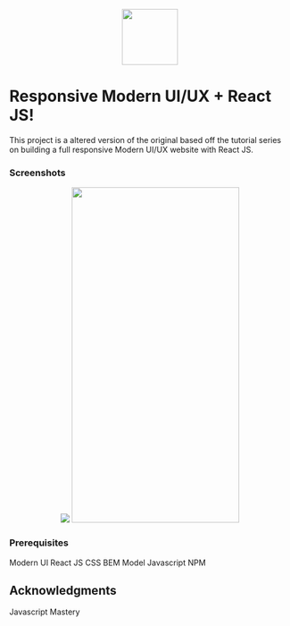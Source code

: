 <p align="center">
<img src="https://external-content.duckduckgo.com/iu/?u=https%3A%2F%2Fupload.wikimedia.org%2Fwikipedia%2Fcommons%2Fthumb%2Fa%2Fa7%2FReact-icon.svg%2F1200px-React-icon.svg.png&f=1&nofb=1" height="100" width="100">

</p>

# Responsive Modern UI/UX + React JS!

This project is a altered version of the original based off the tutorial series on building a full responsive Modern UI/UX website with React JS.

### Screenshots

<p align="center">
<img src="https://github.com/gdavisiv/InterWeb_jsm/blob/main/GPT3-FullScreen.gif">
<img src="https://github.com/gdavisiv/InterWeb_jsm/blob/main/GPT3-MobileView.gif" height="600" width="300">
</p>

### Prerequisites

Modern UI
React JS
CSS BEM Model
Javascript
NPM



## Acknowledgments

Javascript Mastery
